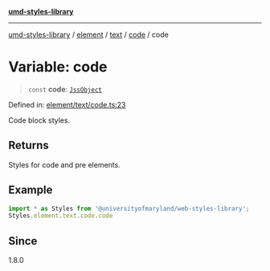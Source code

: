 [**umd-styles-library**](../../../../../../README.md)

***

[umd-styles-library](../../../../../../modules.md) / [element](../../../../../README.md) / [text](../../../README.md) / [code](../README.md) / code

# Variable: code

> `const` **code**: [`JssObject`](../../../../../../utilities/namespaces/transform/type-aliases/JssObject.md)

Defined in: [element/text/code.ts:23](https://github.com/UMD-Digital/design-system/blob/2d95010ba8e3e1595ebab66599330577b600c5fb/packages/styles/source/element/text/code.ts#L23)

Code block styles.

## Returns

Styles for code and pre elements.

## Example

```typescript
import * as Styles from '@universityofmaryland/web-styles-library';
Styles.element.text.code.code
```

## Since

1.8.0
